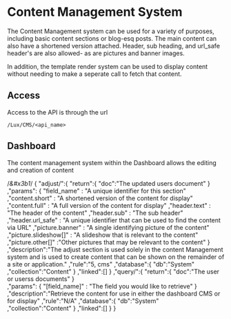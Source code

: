 # Content Management System 
The Content Management system can be used for a variety of purposes, including basic content sections or blog-esq posts. The main content can also have a shortened version attached. Header, sub heading, and url\_safe header's are also allowed- as are pictures and banner images. 

In addition, the template render system can be used to display content without needing to make a seperate call to fetch that content.

## Access
Access to the API is through the url 

```
/Lux/CMS/<api_name>
```

## Dashboard
The content management system within the Dashboard allows the editing and creation of content

/*&#x3b1*/
{
	 "adjust/":{
		 "return":{
			"doc":"The updated users document"
		}		
		,"params": {
			 "field_name" : "A unique identifier for this section"
			,"content.short" : "A shortened version of the content for display"
			,"content.full" : "A full version of the content for display"
			,"header.text" : "The header of the content"
			,"header.sub" : "The sub header"
			,"header.url_safe" : "A unique identifier that can be used to find the content via URL"
			,"picture.banner" : "A single identifying picture of the content"
			,"picture.slideshow[]" : "A slideshow that is relevant to the content"
			,"picture.other[]" :"Other pictures that may be relevant to the content"
		}
		,"description":"The adjust section is used solely in the content Management system and is used to create content that can be shown on the remainder of a site or application." 
		,"rule":"5, cms"
		,"database":{
			 "db":"System"
			,"collection":"Content"
		}
		,"linked":[]
	}
	,"query/":{
		 "return":{
			"doc":"The user or userss documents"
		}		
		,"params": {
			 "[field_name]" : "The field you would like to retrieve"
		}
		,"description":"Retrieve the content for use in either the dashboard CMS or for display"
		,"rule":"N/A"
		,"database":{
			 "db":"System"
			,"collection":"Content"
		}
		,"linked":[]
	}
}
